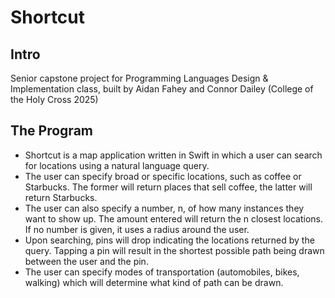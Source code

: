 # Shortcut

## Intro
Senior capstone project for Programming Languages Design & Implementation class, built by Aidan Fahey and Connor Dailey (College of the Holy Cross 2025)

## The Program
- Shortcut is a map application written in Swift in which a user can search for locations using a natural language query.
- The user can specify broad or specific locations, such as coffee or Starbucks. The former will return places that sell coffee, the latter will return Starbucks.
- The user can also specify a number, n, of how many instances they want to show up. The amount entered will return the n closest locations. If no number is given, it uses a radius around the user.
- Upon searching, pins will drop indicating the locations returned by the query. Tapping a pin will result in the shortest possible path being drawn between the user and the pin.
- The user can specify modes of transportation (automobiles, bikes, walking) which will determine what kind of path can be drawn.
